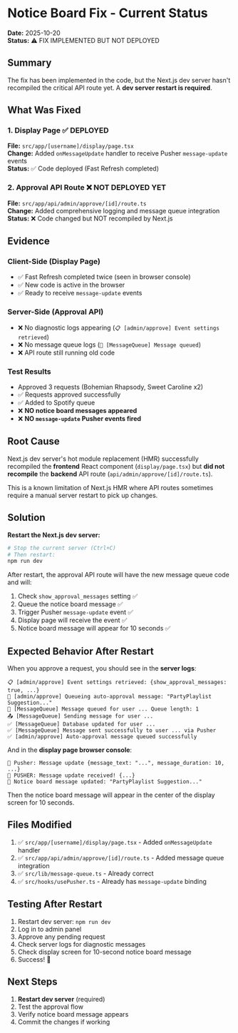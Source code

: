 # Notice Board Fix - Current Status

**Date:** 2025-10-20  
**Status:** ⚠️ FIX IMPLEMENTED BUT NOT DEPLOYED

## Summary

The fix has been implemented in the code, but the Next.js dev server hasn't recompiled the critical API route yet. A **dev server restart is required**.

## What Was Fixed

### 1. Display Page ✅ DEPLOYED
**File:** `src/app/[username]/display/page.tsx`  
**Change:** Added `onMessageUpdate` handler to receive Pusher `message-update` events  
**Status:** ✅ Code deployed (Fast Refresh completed)

### 2. Approval API Route ❌ NOT DEPLOYED YET
**File:** `src/app/api/admin/approve/[id]/route.ts`  
**Change:** Added comprehensive logging and message queue integration  
**Status:** ❌ Code changed but NOT recompiled by Next.js  

##  Evidence

### Client-Side (Display Page)
- ✅ Fast Refresh completed twice (seen in browser console)
- ✅ New code is active in the browser
- ✅ Ready to receive `message-update` events

### Server-Side (Approval API)
- ❌ No diagnostic logs appearing (`📋 [admin/approve] Event settings retrieved`)
- ❌ No message queue logs (`📨 [MessageQueue] Message queued`)
- ❌ API route still running old code

### Test Results
- Approved 3 requests (Bohemian Rhapsody, Sweet Caroline x2)
- ✅ Requests approved successfully
- ✅ Added to Spotify queue
- ❌ **NO notice board messages appeared**
- ❌ **NO `message-update` Pusher events fired**

## Root Cause

Next.js dev server's hot module replacement (HMR) successfully recompiled the **frontend** React component (`display/page.tsx`) but **did not recompile** the **backend** API route (`api/admin/approve/[id]/route.ts`).

This is a known limitation of Next.js HMR where API routes sometimes require a manual server restart to pick up changes.

## Solution

**Restart the Next.js dev server:**

```bash
# Stop the current server (Ctrl+C)
# Then restart:
npm run dev
```

After restart, the approval API route will have the new message queue code and will:
1. Check `show_approval_messages` setting ✅
2. Queue the notice board message ✅
3. Trigger Pusher `message-update` event ✅
4. Display page will receive the event ✅
5. Notice board message will appear for 10 seconds ✅

## Expected Behavior After Restart

When you approve a request, you should see in the **server logs**:
```
📋 [admin/approve] Event settings retrieved: {show_approval_messages: true, ...}
📢 [admin/approve] Queueing auto-approval message: "PartyPlaylist Suggestion..."
📨 [MessageQueue] Message queued for user ... Queue length: 1
📤 [MessageQueue] Sending message for user ...
✅ [MessageQueue] Database updated for user ...
✅ [MessageQueue] Message sent successfully to user ... via Pusher
✅ [admin/approve] Auto-approval message queued successfully
```

And in the **display page browser console**:
```
💬 Pusher: Message update {message_text: "...", message_duration: 10, ...}
📢 PUSHER: Message update received! {...}
📢 Notice board message updated: "PartyPlaylist Suggestion..."
```

Then the notice board message will appear in the center of the display screen for 10 seconds.

## Files Modified

1. ✅ `src/app/[username]/display/page.tsx` - Added `onMessageUpdate` handler
2. ✅ `src/app/api/admin/approve/[id]/route.ts` - Added message queue integration
3. ✅ `src/lib/message-queue.ts` - Already correct
4. ✅ `src/hooks/usePusher.ts` - Already has `message-update` binding

## Testing After Restart

1. Restart dev server: `npm run dev`
2. Log in to admin panel
3. Approve any pending request
4. Check server logs for diagnostic messages
5. Check display screen for 10-second notice board message
6. Success! 🎉

## Next Steps

1. **Restart dev server** (required)
2. Test the approval flow
3. Verify notice board message appears
4. Commit the changes if working

